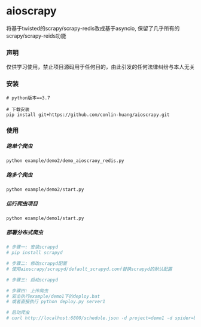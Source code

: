 

# aioscrapy
将基于twisted的scrapy/scrapy-redis改成基于asyncio, 保留了几乎所有的scrapy/scrapy-reids功能

### 声明
仅供学习使用，禁止项目源码用于任何目的，由此引发的任何法律纠纷与本人无关

### 安装
``` 
# python版本==3.7

# 下载安装
pip install git+https://github.com/conlin-huang/aioscrapy.git
```
### 使用
##### 跑单个爬虫
```python example/demo2/demo_aioscraoy_redis.py```

##### 跑多个爬虫
```python example/demo2/start.py```

##### 运行爬虫项目
```python example/demo1/start.py```

##### 部署分布式爬虫
```python
# 步骤一: 安装scrapyd
# pip install scrapyd

# 步骤二: 修改scrapyd配置
# 使用aioscrapy/scrapyd/default_scrapyd.conf替换scrapyd的默认配置

# 步骤三: 启动scrapyd

# 步骤四: 上传爬虫
# 双击执行example/demo1下的deploy.bat
# 或者直接执行 python deploy.py server1

# 启动爬虫
# curl http://localhost:6800/schedule.json -d project=demo1 -d spider=baidu
```
